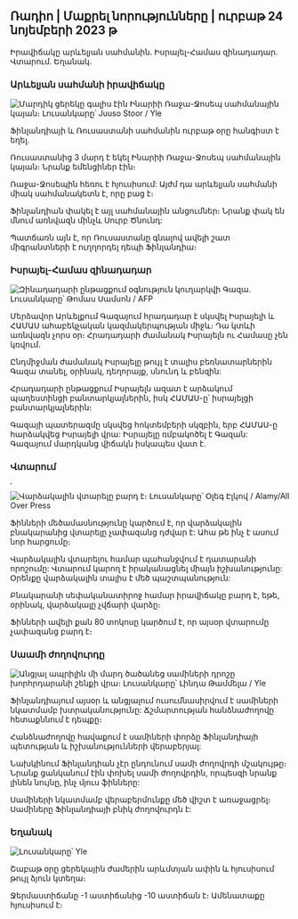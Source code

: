## Ռադիո \| Մաքրել նորությունները \| ուրբաթ 24 նոյեմբերի 2023 թ

Իրավիճակը արևելյան սահմանին. Իսրայել-Համաս զինադադար. Վտարում. Եղանակ.

### Արևելյան սահմանի իրավիճակը

![Մարդիկ ցերեկը գալիս էին Ինարիի Ռաջա-Ջոսեպ սահմանային կայան։ Լուսանկարը՝ Juuso Stoor / Yle](https://images.cdn.yle.fi/image/upload/c_crop,h_3368,w_5986,x_0,y_0/ar_1.7777777777777777,c_fill,g_faces,h_1200,w/q_auto:eco/f_auto/fl_lossy/v1700827102/39-120618465608fd4818b7)

Ֆինլանդիայի և Ռուսաստանի սահմանին ուրբաթ օրը հանգիստ է եղել.

Ռուսաստանից 3 մարդ է եկել Ինարիի Ռաջա-Ջոսեպ սահմանային կայան։ Նրանք եմենցիներ էին։

Ռաջա-Ջոսեպին հեռու է հյուսիսում: Այժմ դա արևելյան սահմանի միակ սահմանակետն է, որը բաց է։

Ֆինլանդիան փակել է այլ սահմանային անցումներ։ Նրանք փակ են մնում առնվազն մինչև Սուրբ Ծնունդ:

Պատճառն այն է, որ Ռուսաստանը գնալով ավելի շատ միգրանտների է ուղղորդել դեպի Ֆինլանդիա։

### Իսրայել-Համաս զինադադար

![Զինադադարի ընթացքում օգնություն կուղարկվի Գազա. Լուսանկարը՝ Թոմաս Սամսոն / AFP](https://images.cdn.yle.fi/image/upload/c_crop,h_2879,w_5119,x_0,y_533/ar_1.777777777777777,c_fill,g_faces,h_1200w/q_auto:eco/f_auto/fl_lossy/v1700822253/39-120580865603d3467a7a)

Մերձավոր Արևելքում Գազայում հրադադար է սկսվել Իսրայելի և ՀԱՄԱՍ ահաբեկչական կազմակերպության միջև։ Դա կտևի առնվազն չորս օր։ Հրադադարի ժամանակ Իսրայելն ու Համասը չեն կռվում.

Ընդմիջման ժամանակ Իսրայելը թույլ է տալիս բեռնատարներին Գազա տանել, օրինակ, դեղորայք, սնունդ և բենզին:

Հրադադարի ընթացքում Իսրայելն ազատ է արձակում պաղեստինցի բանտարկյալներին, իսկ ՀԱՄԱՍ-ը՝ իսրայելցի բանտարկյալներին։

Գազայի պատերազմը սկսվեց հոկտեմբերի սկզբին, երբ ՀԱՄԱՍ-ը հարձակվեց Իսրայելի վրա: Իսրայելը ռմբակոծել է Գազան: Գազայում մարդկանց վիճակն իսկապես վատ է.

### Վտարում

՛![Վարձակալին վտարելը բարդ է։ Լուսանկարը՝ Օլեգ Էլկով / Alamy/All Over Press](https://images.cdn.yle.fi/image/upload/c_crop,h_3182,w_5657,x_121,y_740/ar_1.7777777777777777,c_hfill,g_facesdpr_1.0/q_auto:eco/f_auto/fl_lossy/v1698135288/39-115380264d2449083906)

Ֆինների մեծամասնությունը կարծում է, որ վարձակալին բնակարանից վտարելը չափազանց դժվար է: Ահա թե ինչ է ասում նոր հարցումը։

Վարձակալին վտարելու համար պահանջվում է դատարանի որոշումը: Վտարում կարող է իրականացնել միայն իշխանությունը: Օրենքը վարձակալին տալիս է մեծ պաշտպանություն:

Բնակարանի սեփականատիրոջ համար իրավիճակը բարդ է, եթե, օրինակ, վարձակալը չվճարի վարձը։

Ֆինների ավելի քան 80 տոկոսը կարծում է, որ այսօր վտարումը չափազանց բարդ է։

### Սաամի ժողովուրդը

![Անցյալ ապրիլին մի մարդ ծածանեց սամիների դրոշը խորհրդարանի շենքի վրա։ Լուսանկարը՝ Լինդա Թամմելա / Yle](https://images.cdn.yle.fi/image/upload/c_crop,h_659,w_1173,x_0,y_133/ar_1.7777777777777777,c_fill,g_faces,h_1105,h_1100q_auto:eco/f_auto/fl_lossy/v1693572536/39-10986686437da2797694)

Ֆինլանդիայում այսօր և անցյալում ուսումնասիրվում է սամիների նկատմամբ խտրականությունը: Ճշմարտության հանձնաժողովը հետաքննում է դեպքը։

Հանձնաժողովը հավաքում է սամիների փորձը Ֆինլանդիայի պետության և իշխանությունների վերաբերյալ:

Նախկինում Ֆինլանդիան չէր ընդունում սամի ժողովրդի մշակույթը։ Նրանք ցանկանում էին փոխել սամի ժողովրդին, որպեսզի նրանք լինեն նույնը, ինչ մյուս ֆինները:

Սամիների նկատմամբ վերաբերմունքը մեծ վիշտ է առաջացրել։ Սամիները Ֆինլանդիայի բնիկ ժողովուրդն է:

### Եղանակ

![ Լուսանկարը՝ Yle](https://images.cdn.yle.fi/image/upload/c_crop,h_1080,w_1919,x_0,y_0/ar_1.7777777777777777,c_fill,g_faces,h_670,w__10:eco/f_auto/fl_lossy/v1700835658/39-12063856560b12785459)

Շաբաթ օրը ցերեկային ժամերին արևմտյան ափին և հյուսիսում թույլ ձյուն կտեղա։

Ջերմաստիճանը -1 աստիճանից -10 աստիճան է։ Ամենատաքը հյուսիսում է։
